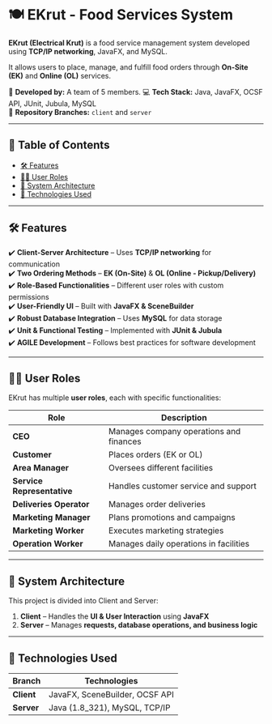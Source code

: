 # 🍽️ EKrut - Food Services System

**EKrut (Electrical Krut)** is a food service management system developed using **TCP/IP networking**, JavaFX, and MySQL. 

It allows users to place, manage, and fulfill food orders through **On-Site (EK)** and **Online (OL)** services.

🚀 **Developed by:** A team of 5 members.
💻 **Tech Stack:** Java, JavaFX, OCSF API, JUnit, Jubula, MySQL  
📂 **Repository Branches:** `client` and `server`

---

## 📜 Table of Contents
- [🛠 Features](#-features)
- [🧑‍💻 User Roles](#-user-roles)
- [🚀 System Architecture](#-system-architecture)
- [🔧 Technologies Used](#-technologies-used)

---

## 🛠 **Features**
✔️ **Client-Server Architecture** – Uses **TCP/IP networking** for communication  
✔️ **Two Ordering Methods** – **EK (On-Site)** & **OL (Online - Pickup/Delivery)**  
✔️ **Role-Based Functionalities** – Different user roles with custom permissions  
✔️ **User-Friendly UI** – Built with **JavaFX & SceneBuilder**  
✔️ **Robust Database Integration** – Uses **MySQL** for data storage  
✔️ **Unit & Functional Testing** – Implemented with **JUnit & Jubula**  
✔️ **AGILE Development** – Follows best practices for software development  

---

## 🧑‍💻 **User Roles**
EKrut has multiple **user roles**, each with specific functionalities:

| Role | Description |
|------|------------|
| **CEO** | Manages company operations and finances |
| **Customer** | Places orders (EK or OL) |
| **Area Manager** | Oversees different facilities |
| **Service Representative** | Handles customer service and support |
| **Deliveries Operator** | Manages order deliveries |
| **Marketing Manager** | Plans promotions and campaigns |
| **Marketing Worker** | Executes marketing strategies |
| **Operation Worker** | Manages daily operations in facilities |

---

## 🚀 **System Architecture**
This project is divided into Client and Server:
1. **Client** – Handles the **UI & User Interaction** using **JavaFX**  
2. **Server** – Manages **requests, database operations, and business logic**  

---

## 📜 **Technologies Used**
| Branch  | Technologies |
|---------|-------------|
| **Client**  | JavaFX, SceneBuilder, OCSF API |
| **Server**  | Java (1.8_321), MySQL, TCP/IP |
